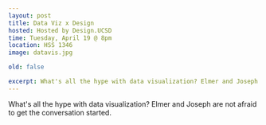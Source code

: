 ```yaml
---
layout: post
title: Data Viz x Design
hosted: Hosted by Design.UCSD
time: Tuesday, April 19 @ 8pm
location: HSS 1346
image: datavis.jpg

old: false

excerpt: What's all the hype with data visualization? Elmer and Joseph are not afraid to get the conversation started.
---
```

What's all the hype with data visualization? Elmer and Joseph are not afraid to get the conversation started.